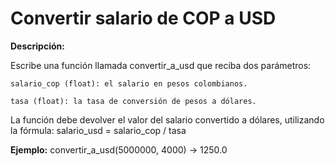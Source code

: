 # Convertir salario de COP a USD

**Descripción:**

Escribe una función llamada convertir_a_usd que reciba dos parámetros:

    salario_cop (float): el salario en pesos colombianos.

    tasa (float): la tasa de conversión de pesos a dólares.

La función debe devolver el valor del salario convertido a dólares, utilizando la fórmula: salario_usd = salario_cop / tasa

**Ejemplo:**
convertir_a_usd(5000000, 4000) → 1250.0
